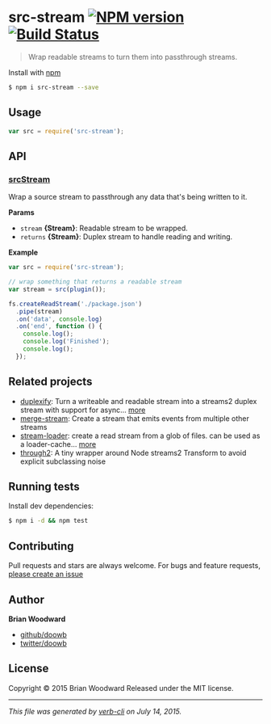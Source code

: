 # src-stream [![NPM version](https://badge.fury.io/js/src-stream.svg)](http://badge.fury.io/js/src-stream)  [![Build Status](https://travis-ci.org/doowb/src-stream.svg)](https://travis-ci.org/doowb/src-stream)

> Wrap readable streams to turn them into passthrough streams.

Install with [npm](https://www.npmjs.com/)

```sh
$ npm i src-stream --save
```

## Usage

```js
var src = require('src-stream');
```

## API

### [srcStream](index.js#L39)

Wrap a source stream to passthrough any data that's being written to it.

**Params**

* `stream` **{Stream}**: Readable stream to be wrapped.
* `returns` **{Stream}**: Duplex stream to handle reading and writing.

**Example**

```js
var src = require('src-stream');

// wrap something that returns a readable stream
var stream = src(plugin());

fs.createReadStream('./package.json')
  .pipe(stream)
  .on('data', console.log)
  .on('end', function () {
    console.log();
    console.log('Finished');
    console.log();
  });
```

## Related projects

* [duplexify](https://github.com/mafintosh/duplexify): Turn a writeable and readable stream into a streams2 duplex stream with support for async… [more](https://github.com/mafintosh/duplexify)
* [merge-stream](https://github.com/grncdr/merge-stream): Create a stream that emits events from multiple other streams
* [stream-loader](https://github.com/jonschlinkert/stream-loader): create a read stream from a glob of files. can be used as a loader-cache… [more](https://github.com/jonschlinkert/stream-loader)
* [through2](https://github.com/rvagg/through2#readme): A tiny wrapper around Node streams2 Transform to avoid explicit subclassing noise

## Running tests

Install dev dependencies:

```sh
$ npm i -d && npm test
```

## Contributing

Pull requests and stars are always welcome. For bugs and feature requests, [please create an issue](https://github.com/doowb/src-stream/issues/new)

## Author

**Brian Woodward**

+ [github/doowb](https://github.com/doowb)
+ [twitter/doowb](http://twitter.com/doowb)

## License

Copyright © 2015 Brian Woodward
Released under the MIT license.

***

_This file was generated by [verb-cli](https://github.com/assemble/verb-cli) on July 14, 2015._
